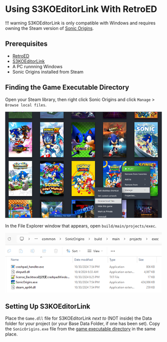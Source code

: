 # Using S3KOEditorLink With RetroED

!!! warning
    S3KOEditorLink is only compatible with Windows and requires owning the Steam version of [Sonic Origins](/Games/SonicOrigins/README.md).

## Prerequisites
- [RetroED](/Tools/RetroED/README.md)
- [S3KOEditorLink](/Tools/S3KOEditorLink/README.md)
- A PC runnning Windows
- Sonic Origins installed from Steam

## Finding the Game Executable Directory

Open your Steam library, then right click Sonic Origins and click `Manage` > `Browse local files`.

![Steam library](/assets/images/Steam/BrowseLocalFiles-SonicOrigins.png)

In the File Explorer window that appears, open `build/main/projects/exec`.

![Exec folder](/assets/images/Windows/FileExplorer/SonicOrigins/Exec.png)

## Setting Up S3KOEditorLink

Place the `Game.dll` file for S3KOEditorLink *next to* (NOT inside) the Data folder for your project (or your Base Data Folder, if one has been set). Copy the `SonicOrigins.exe` file from the [game executable directory](#finding-the-game-executable-directory) in the same place.